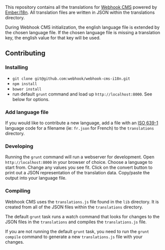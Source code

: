 This repository contains all the translations for [Webhook CMS](https://github.com/webhook/webhook-cms) powered by [Ember.I18n](https://github.com/jamesarosen/ember-i18n). All translation files are written in JSON within the translations directory.

During Webhook CMS initialization, the english language file is extended by the chosen language file. If the chosen language file is missing a translation key, the english value for that key will be used.

## Contributing

### Installing

- `git clone git@github.com:webhook/webhook-cms-i18n.git`
- `npm install`
- `bower install`
- run default `grunt` command and load up `http://localhost:8000`. See below for options.

### Add language file

If you would like to contribute a new language, add a file with an [ISO 639-1](http://en.wikipedia.org/wiki/List_of_ISO_639-1_codes) language code for a filename (ie: `fr.json` for French) to the `translations` directory.

### Developing

Running the `grunt` command will run a webserver for development. Open `http://localhost:8000` in your browser of choice. Choose a language to start from. Change any values you see fit. Click on the convert button to print out a JSON representation of the translation data. Copy/paste the output into your language file.

### Compiling

Webhook CMS uses the `translations.js` file found in the `lib` directory. It is created from all of the JSON files within the `translations` directory.

The default `grunt` task runs a watch command that looks for changes to the JSON files in the `translations` and compiles the `translations.js` file.

If you are not running the default `grunt` task, you need to run the `grunt compile` command to generate a new `translations.js` file with your changes.
